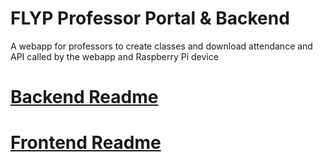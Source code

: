 # FLYP Professor Portal & Backend
A webapp for professors to create classes and download attendance and API called by the webapp and Raspberry Pi device

# [Backend Readme](backend/README.md)

# [Frontend Readme](frontend/README.md)
